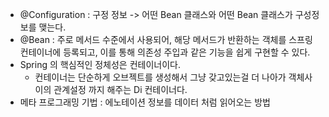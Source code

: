 - @Configuration : 구정 정보 -> 어떤 Bean 클래스와 어떤 Bean 클래스가 구성정보를 맺는다.
- @Bean : 주로 메서드 수준에서 사용되어, 해당 메서드가 반환하는 객체를 스프링 컨테이너에 등록되고, 이를 통해 의존성 주입과 같은 기능을 쉽게 구현할 수 있다.
- Spring 의 핵심적인 정체성은 컨테이너이다.
  - 컨테이너는 단순하게 오브젝트를 생성해서 그냥 갖고있는걸 더 나아가 객체사이의 관계설정 까지 해주는 Di 컨테이너다.  
- 메타 프로그래밍 기법 : 에노테이션 정보를 데이터 처럼 읽어오는 방법  